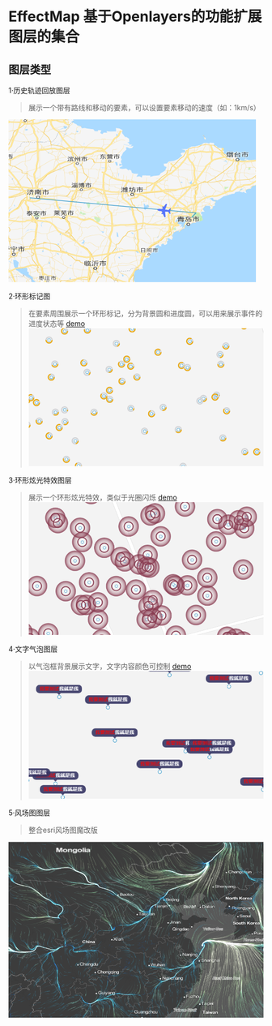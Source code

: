 # EffectMap 基于Openlayers的功能扩展图层的集合
## 图层类型

1·历史轨迹回放图层
>展示一个带有路线和移动的要素，可以设置要素移动的速度（如：1km/s）

![轨迹动画](https://github.com/WongSpark/EffectMap/blob/master/screenshoot/轨迹动画.png)

2·环形标记图
>在要素周围展示一个环形标记，分为背景圆和进度圆，可以用来展示事件的进度状态等
[demo](https://wongspark.github.io/EffectMap/dist/progress-circle.html)
![进度环](https://github.com/WongSpark/EffectMap/blob/master/screenshoot/进度环.png)


3·环形炫光特效图层
>展示一个环形炫光特效，类似于光圈闪烁
[demo](https://wongspark.github.io/EffectMap/dist/halo-animation.html)
![光环动画](https://github.com/WongSpark/EffectMap/blob/master/screenshoot/光环动画.png)

4·文字气泡图层
>以气泡框背景展示文字，文字内容颜色可控制
[demo](https://wongspark.github.io/EffectMap/dist/bubble-text.html)
![文字气泡](https://github.com/WongSpark/EffectMap/blob/master/screenshoot/气泡文字.png)

5·风场图图层
>整合esri风场图魔改版

![风场图](https://github.com/WongSpark/EffectMap/blob/master/screenshoot/风场图.png)
